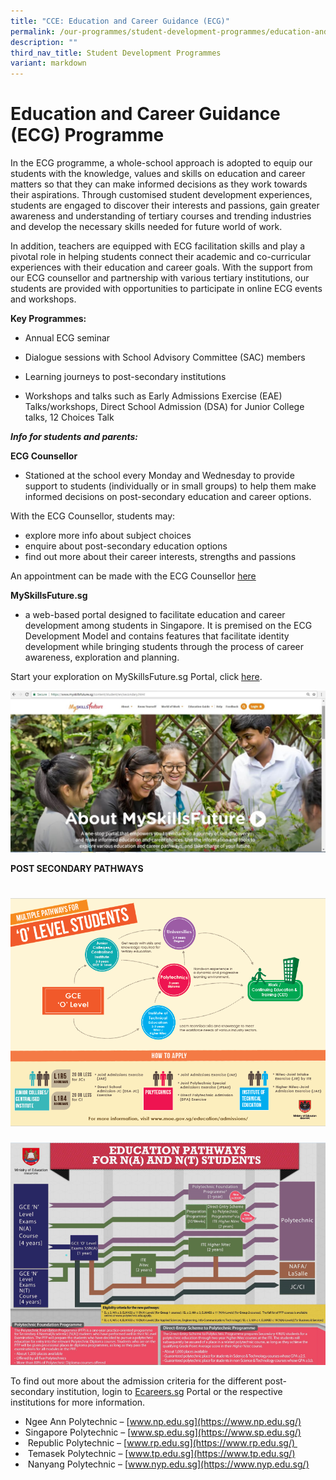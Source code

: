 ```yaml
---
title: "CCE: Education and Career Guidance (ECG)"
permalink: /our-programmes/student-development-programmes/education-and-career-guidance-ecg/
description: ""
third_nav_title: Student Development Programmes
variant: markdown
---
```

# **Education and Career Guidance (ECG) Programme**

In the ECG programme, a whole-school approach is adopted to equip our students with the knowledge, values and skills on education and career matters so that they can make informed decisions as they work towards their aspirations. Through customised student development experiences, students are engaged to discover their interests and passions, gain greater awareness and understanding of tertiary courses and trending industries and develop the necessary skills needed for future world of work. 

In addition, teachers are equipped with ECG facilitation skills and play a pivotal role in helping students connect their academic and co-curricular experiences with their education and career goals. With the support from our ECG counsellor and partnership with various tertiary institutions, our students are provided with opportunities to participate in online ECG events and workshops. 

  
**Key Programmes:**
*   Annual ECG seminar
    
*   Dialogue sessions with School Advisory Committee (SAC) members
    
*   Learning journeys to post-secondary institutions 
    
*   Workshops and talks such as Early Admissions Exercise (EAE) Talks/workshops, Direct School Admission (DSA) for Junior College talks, 12 Choices Talk
    

  
***Info for students and parents:***

**ECG Counsellor** 

* Stationed at the school every Monday and Wednesday to provide support to students (individually or in small groups) to help them make informed decisions on post-secondary education and career options.  

With the ECG Counsellor, students may:
* explore more info about subject choices
* enquire about post-secondary education options 
* find out more about their career interests, strengths and passions

  
An appointment can be made with the ECG Counsellor [here](https://sites.google.com/moe.edu.sg/education-career-guidance/home)
  
**MySkillsFuture.sg** 
* a web-based portal designed to facilitate education and career development among students in Singapore. It is premised on the ECG Development Model and contains features that facilitate identity development while bringing students through the process of career awareness, exploration and planning.  
  
Start your exploration on MySkillsFuture.sg Portal, click [here](https://www.myskillsfuture.gov.sg/content/student/en/secondary.html).

![](/images/skill1.jpg)


**POST SECONDARY PATHWAYS**
# ![](/images/ecg1.png)
![](/images/ecg2.png)

To find out more about the admission criteria for the different post-secondary institution, login to [Ecareers.sg](https://ecareers.sg/) Portal or the respective institutions for more information.  
  

* Ngee Ann Polytechnic – [www.np.edu.sg](https://www.np.edu.sg/)
* Singapore Polytechnic – [www.sp.edu.sg](https://www.sp.edu.sg/)
*  Republic Polytechnic – [www.rp.edu.sg](https://www.rp.edu.sg/) 
*  Temasek Polytechnic – [www.tp.edu.sg](https://www.tp.edu.sg/)
*  Nanyang Polytechnic – [www.nyp.edu.sg](https://www.nyp.edu.sg/)
